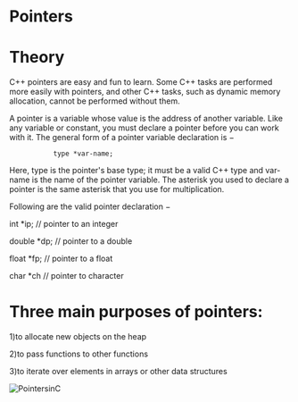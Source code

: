 # Pointers
# Theory
C++ pointers are easy and fun to learn. Some C++ tasks are performed more easily with pointers, and other C++ tasks, such as dynamic memory allocation, cannot be performed without them.

A pointer is a variable whose value is the address of another variable. Like any variable or constant, you must declare a pointer before you can work with it. The general form of a pointer variable declaration is −

               type *var-name;
               
Here, type is the pointer's base type; it must be a valid C++ type and var-name is the name of the pointer variable. The asterisk you used to declare a pointer is the same asterisk that you use for multiplication. 

Following are the valid pointer declaration −

int    *ip;    // pointer to an integer

double *dp;    // pointer to a double

float  *fp;    // pointer to a float

char   *ch     // pointer to character

# Three main purposes of pointers:


1)to allocate new objects on the heap

2)to pass functions to other functions

3)to iterate over elements in arrays or other data structures

![PointersinC](https://github.com/prishakhemani/Pointers/assets/142494518/7447a0bd-3196-4e3b-9141-ef6dda82ab25)
